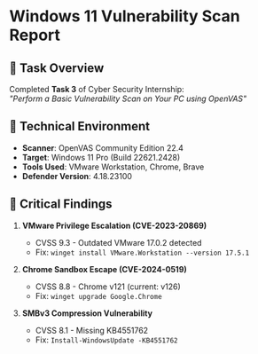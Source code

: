 # Windows 11 Vulnerability Scan Report

## 📝 Task Overview
Completed **Task 3** of Cyber Security Internship:  
*"Perform a Basic Vulnerability Scan on Your PC using OpenVAS"*

## 🔧 Technical Environment
- **Scanner**: OpenVAS Community Edition 22.4
- **Target**: Windows 11 Pro (Build 22621.2428)
- **Tools Used**: VMware Workstation, Chrome, Brave
- **Defender Version**: 4.18.23100

## 🚨 Critical Findings
1. **VMware Privilege Escalation (CVE-2023-20869)**  
   - CVSS 9.3 - Outdated VMware 17.0.2 detected
   - Fix: `winget install VMware.Workstation --version 17.5.1`

2. **Chrome Sandbox Escape (CVE-2024-0519)**  
   - CVSS 8.8 - Chrome v121 (current: v126)
   - Fix: `winget upgrade Google.Chrome`

3. **SMBv3 Compression Vulnerability**  
   - CVSS 8.1 - Missing KB4551762
   - Fix: `Install-WindowsUpdate -KB4551762`
